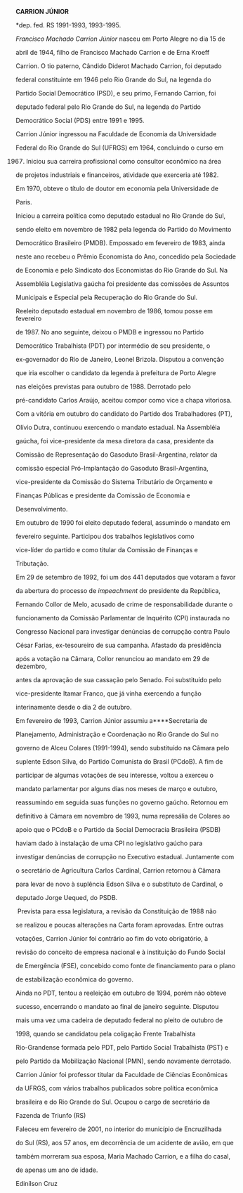 **CARRION JÚNIOR**



\*dep. fed. RS 1991-1993, 1993-1995.



*Francisco Machado Carrion Júnior* nasceu em Porto Alegre no dia 15 de

abril de 1944, filho de Francisco Machado Carrion e de Erna Kroeff

Carrion. O tio paterno, Cândido Diderot Machado Carrion, foi deputado

federal constituinte em 1946 pelo Rio Grande do Sul, na legenda do

Partido Social Democrático (PSD), e seu primo, Fernando Carrion, foi

deputado federal pelo Rio Grande do Sul, na legenda do Partido

Democrático Social (PDS) entre 1991 e 1995.



Carrion Júnior ingressou na Faculdade de Economia da Universidade

Federal do Rio Grande do Sul (UFRGS) em 1964, concluindo o curso em

1967. Iniciou sua carreira profissional como consultor econômico na área

de projetos industriais e financeiros, atividade que exerceria até 1982.

Em 1970, obteve o título de doutor em economia pela Universidade de

Paris.



Iniciou a carreira política como deputado estadual no Rio Grande do Sul,

sendo eleito em novembro de 1982 pela legenda do Partido do Movimento

Democrático Brasileiro (PMDB). Empossado em fevereiro de 1983, ainda

neste ano recebeu o Prêmio Economista do Ano, concedido pela Sociedade

de Economia e pelo Sindicato dos Economistas do Rio Grande do Sul. Na

Assembléia Legislativa gaúcha foi presidente das comissões de Assuntos

Municipais e Especial pela Recuperação do Rio Grande do Sul.



Reeleito deputado estadual em novembro de 1986, tomou posse em fevereiro

de 1987. No ano seguinte, deixou o PMDB e ingressou no Partido

Democrático Trabalhista (PDT) por intermédio de seu presidente, o

ex-governador do Rio de Janeiro, Leonel Brizola. Disputou a convenção

que iria escolher o candidato da legenda à prefeitura de Porto Alegre

nas eleições previstas para outubro de 1988. Derrotado pelo

pré-candidato Carlos Araújo, aceitou compor como vice a chapa vitoriosa.



Com a vitória em outubro do candidato do Partido dos Trabalhadores (PT),

Olívio Dutra, continuou exercendo o mandato estadual. Na Assembléia

gaúcha, foi vice-presidente da mesa diretora da casa, presidente da

Comissão de Representação do Gasoduto Brasil-Argentina, relator da

comissão especial Pró-Implantação do Gasoduto Brasil-Argentina,

vice-presidente da Comissão do Sistema Tributário de Orçamento e

Finanças Públicas e presidente da Comissão de Economia e

Desenvolvimento.



Em outubro de 1990 foi eleito deputado federal, assumindo o mandato em

fevereiro seguinte. Participou dos trabalhos legislativos como

vice-líder do partido e como titular da Comissão de Finanças e

Tributação.



Em 29 de setembro de 1992, foi um dos 441 deputados que votaram a favor

da abertura do processo de *impeachment* do presidente da República,

Fernando Collor de Melo, acusado de crime de responsabilidade durante o

funcionamento da Comissão Parlamentar de Inquérito (CPI) instaurada no

Congresso Nacional para investigar denúncias de corrupção contra Paulo

César Farias, ex-tesoureiro de sua campanha. Afastado da presidência

após a votação na Câmara, Collor renunciou ao mandato em 29 de dezembro,

antes da aprovação de sua cassação pelo Senado. Foi substituído pelo

vice-presidente Itamar Franco, que já vinha exercendo a função

interinamente desde o dia 2 de outubro.



Em fevereiro de 1993, Carrion Júnior assumiu a****Secretaria de

Planejamento, Administração e Coordenação no Rio Grande do Sul no

governo de Alceu Colares (1991-1994), sendo substituído na Câmara pelo

suplente Edson Silva, do Partido Comunista do Brasil (PCdoB). A fim de

participar de algumas votações de seu interesse, voltou a exerceu o

mandato parlamentar por alguns dias nos meses de março e outubro,

reassumindo em seguida suas funções no governo gaúcho. Retornou em

definitivo à Câmara em novembro de 1993, numa represália de Colares ao

apoio que o PCdoB e o Partido da Social Democracia Brasileira (PSDB)

haviam dado à instalação de uma CPI no legislativo gaúcho para

investigar denúncias de corrupção no Executivo estadual. Juntamente com

o secretário de Agricultura Carlos Cardinal, Carrion retornou à Câmara

para levar de novo à suplência Edson Silva e o substituto de Cardinal, o

deputado Jorge Uequed, do PSDB.



 Prevista para essa legislatura, a revisão da Constituição de 1988 não

se realizou e poucas alterações na Carta foram aprovadas. Entre outras

votações, Carrion Júnior foi contrário ao fim do voto obrigatório, à

revisão do conceito de empresa nacional e à instituição do Fundo Social

de Emergência (FSE), concebido como fonte de financiamento para o plano

de estabilização econômica do governo.



Ainda no PDT, tentou a reeleição em outubro de 1994, porém não obteve

sucesso, encerrando o mandato ao final de janeiro seguinte. Disputou

mais uma vez uma cadeira de deputado federal no pleito de outubro de

1998, quando se candidatou pela coligação Frente Trabalhista

Rio-Grandense formada pelo PDT, pelo Partido Social Trabalhista (PST) e

pelo Partido da Mobilização Nacional (PMN), sendo novamente derrotado.



Carrion Júnior foi professor titular da Faculdade de Ciências Econômicas

da UFRGS, com vários trabalhos publicados sobre política econômica

brasileira e do Rio Grande do Sul. Ocupou o cargo de secretário da

Fazenda de Triunfo (RS)



Faleceu em fevereiro de 2001, no interior do município de Encruzilhada

do Sul (RS), aos 57 anos, em decorrência de um acidente de avião, em que

também morreram sua esposa, Maria Machado Carrion, e a filha do casal,

de apenas um ano de idade.



Edinílson Cruz



